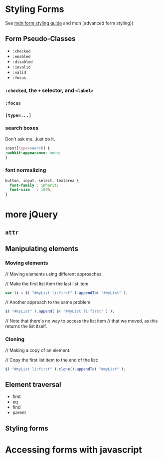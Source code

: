 # Styling Forms

See [mdn form styling guide](https://developer.mozilla.org/en-US/docs/Web/Guide/HTML/Forms/Styling_HTML_forms) and mdn [advanced form styling](
## Form Pseudo-Classes

* `:checked`
* `:enabled`
* `:disabled`
* `:invalid`
* `:valid`
* `:focus`

### `:checked`, the `+` selector, and `<label>`

### `:focus`

### `[type=...]`

### search boxes
Don't ask me. Just do it.
```css
input[type=search] {
-webkit-appearance: none;
}
```

### font normalizing
```css
button, input, select, textarea {
  font-family : inherit;
  font-size   : 100%;
}
```

# more jQuery




## `attr`

## Manipulating elements
### Moving elements
// Moving elements using different approaches.
 
// Make the first list item the last list item:
```javascript
var li = $( "#myList li:first" ).appendTo( "#myList" );
```
 
// Another approach to the same problem:
```javascript
$( "#myList" ).append( $( "#myList li:first" ) );
```
 
// Note that there's no way to access the list item
// that we moved, as this returns the list itself.

### Cloning
// Making a copy of an element.
 
// Copy the first list item to the end of the list:
```javascript
$( "#myList li:first" ).clone().appendTo( "#myList" );
```

## Element traversal

* first
* eq
* find
* parent




## Styling forms

# Accessing forms with javascript